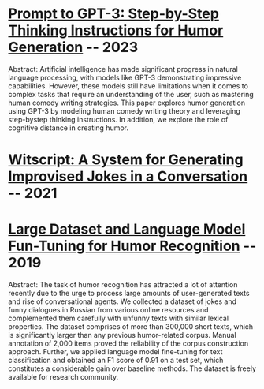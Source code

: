 # [Prompt to GPT-3: Step-by-Step Thinking Instructions for Humor Generation](https://arxiv.org/pdf/2306.13195) -- 2023

Abstract:
Artificial intelligence has made significant progress in
natural language processing, with models like GPT-3
demonstrating impressive capabilities. However, these
models still have limitations when it comes to complex
tasks that require an understanding of the user, such as
mastering human comedy writing strategies. This paper
explores humor generation using GPT-3 by modeling
human comedy writing theory and leveraging step-bystep thinking instructions. In addition, we explore the
role of cognitive distance in creating humor.

# [Witscript: A System for Generating Improvised Jokes in a Conversation](https://arxiv.org/pdf/2302.02008) -- 2021

# [Large Dataset and Language Model Fun-Tuning for Humor Recognition](https://aclanthology.org/P19-1394.pdf) -- 2019

Abstract:
The task of humor recognition has attracted a lot of attention recently due to the urge to process large amounts of user-generated texts and rise of conversational agents. We collected a dataset of jokes and funny dialogues in Russian from various online resources and complemented them carefully with unfunny texts with similar lexical properties. The dataset comprises of more than 300,000 short texts, which is significantly larger than any previous humor-related corpus. Manual annotation of 2,000 items proved the reliability of the corpus construction approach. Further, we applied language model fine-tuning for text classification and obtained an F1 score of 0.91 on a test set, which constitutes a considerable gain over baseline methods. The dataset is freely available for research community.



